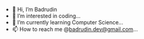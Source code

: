 - 👋 Hi, I’m Badrudin
- 👀 I’m interested in coding...
- 🌱 I’m currently learning Computer Science...
- 📫 How to reach me @badrudin.dev@gmail.com...

<!---
Badrudin-cloud/Badrudin-cloud is a ✨ special ✨ repository because its `README.md` (this file) appears on your GitHub profile.
You can click the Preview link to take a look at your changes.
--->
